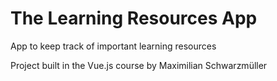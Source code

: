 # The Learning Resources App

App to keep track of important learning resources

Project built in the Vue.js course by Maximilian Schwarzmüller

